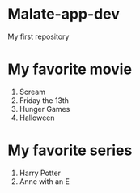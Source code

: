 # Malate-app-dev
My first repository
# My favorite movie
1. Scream 
2. Friday the 13th
3. Hunger Games
4. Halloween

# My favorite series
1. Harry Potter
2. Anne with an E

